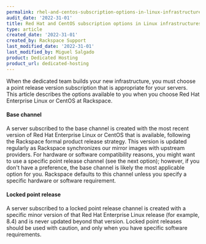 ```yaml
---
permalink: rhel-and-centos-subscription-options-in-linux-infrastructures
audit_date: '2022-31-01'
title: Red Hat and CentOS subscription options in Linux infrastructures
type: article
created_date: '2022-31-01'
created_by: Rackspace Support
last_modified_date: '2022-31-01'
last_modified_by: Miguel Salgado
product: Dedicated Hosting
product_url: dedicated-hosting
---
```


When the dedicated team builds your new infrastructure, you must choose a point release version subscription that is appropriate for your servers. This article describes the options available to you when you choose Red Hat Enterprise Linux or CentOS at Rackspace.

#### Base channel

A server subscribed to the base channel is created with the most recent version of Red Hat Enterprise Linux or CentOS that is available, following the Rackspace formal product release strategy. This version is updated regularly as Rackspace synchronizes our mirror images with upstream providers. For hardware or software compatibility reasons, you might want to use a specific point release channel (see the next option); however, if you don't have a preference, the base channel is likely the most applicable option for you. Rackspace defaults to this channel unless you specify a specific hardware or software requirement.

#### Locked point release

A server subscribed to a locked point release channel is created with a specific minor version of that Red Hat Enterprise Linux release (for example, 8.4)  and is never updated beyond that version. Locked point releases should be used with caution, and only when you have specific software requirements.
